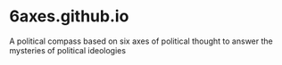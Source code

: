 # 6axes.github.io
A political compass based on six axes of political thought to answer the mysteries of political ideologies
